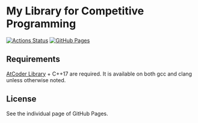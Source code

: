 # My Library for Competitive Programming

[![Actions Status](https://github.com/anqooqie/proconlib/workflows/verify/badge.svg)](https://github.com/anqooqie/proconlib/actions)
[![GitHub Pages](https://img.shields.io/static/v1?label=GitHub+Pages&message=+&color=brightgreen&logo=github)](https://anqooqie.github.io/proconlib/)

## Requirements
[AtCoder Library](https://github.com/atcoder/ac-library) + C++17 are required.
It is available on both gcc and clang unless otherwise noted.

## License
See the individual page of GitHub Pages.

